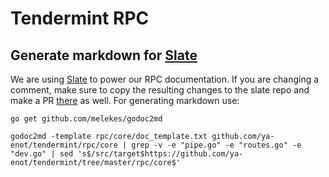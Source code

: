 # Tendermint RPC

## Generate markdown for [Slate](https://github.com/tendermint/slate)

We are using [Slate](https://github.com/tendermint/slate) to power our RPC
documentation. If you are changing a comment, make sure to copy the resulting
changes to the slate repo and make a PR
[there](https://github.com/tendermint/slate) as well. For generating markdown
use:

```shell
go get github.com/melekes/godoc2md

godoc2md -template rpc/core/doc_template.txt github.com/ya-enot/tendermint/rpc/core | grep -v -e "pipe.go" -e "routes.go" -e "dev.go" | sed 's$/src/target$https://github.com/ya-enot/tendermint/tree/master/rpc/core$'
```
